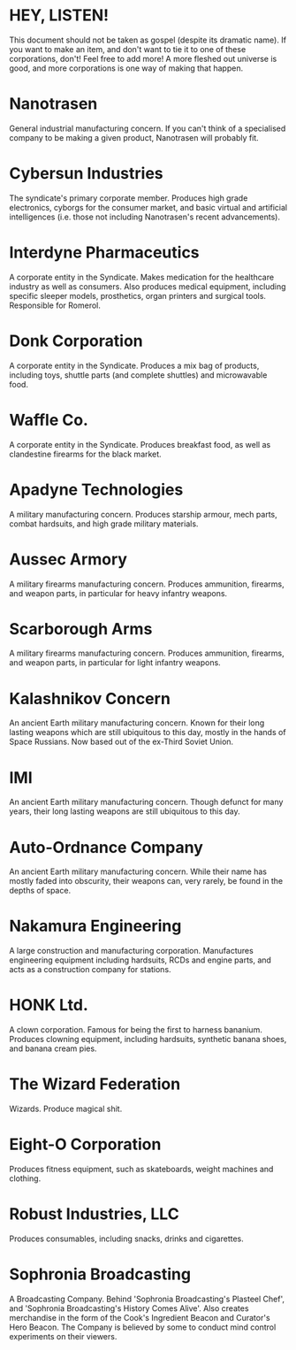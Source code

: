 # HEY, LISTEN!
This document should not be taken as gospel (despite its dramatic name). If you want to make an item, and don't want to tie it to one of these corporations, don't! Feel free to add more! A more fleshed out universe is good, and more corporations is one way of making that happen.

# Nanotrasen
General industrial manufacturing concern. If you can't think of a specialised company to be making a given product, Nanotrasen will probably fit.

# Cybersun Industries
The syndicate's primary corporate member. Produces high grade electronics, cyborgs for the consumer market, and basic virtual and artificial intelligences (i.e. those not including Nanotrasen's recent advancements).

# Interdyne Pharmaceutics
A corporate entity in the Syndicate. Makes medication for the healthcare industry as well as consumers. Also produces medical equipment, including specific sleeper models, prosthetics, organ printers and surgical tools. Responsible for Romerol.

# Donk Corporation
A corporate entity in the Syndicate. Produces a mix bag of products, including toys, shuttle parts (and complete shuttles) and microwavable food.

# Waffle Co.
A corporate entity in the Syndicate. Produces breakfast food, as well as clandestine firearms for the black market.

# Apadyne Technologies
A military manufacturing concern. Produces starship armour, mech parts, combat hardsuits, and high grade military materials.

# Aussec Armory
A military firearms manufacturing concern. Produces ammunition, firearms, and weapon parts, in particular for heavy infantry weapons.

# Scarborough Arms
A military firearms manufacturing concern. Produces ammunition, firearms, and weapon parts, in particular for light infantry weapons.

# Kalashnikov Concern
An ancient Earth military manufacturing concern. Known for their long lasting weapons which are still ubiquitous to this day, mostly in the hands of Space Russians. Now based out of the ex-Third Soviet Union.

# IMI
An ancient Earth military manufacturing concern. Though defunct for many years, their long lasting weapons are still ubiquitous to this day.

# Auto-Ordnance Company
An ancient Earth military manufacturing concern. While their name has mostly faded into obscurity, their weapons can, very rarely, be found in the depths of space.

# Nakamura Engineering
A large construction and manufacturing corporation. Manufactures engineering equipment including hardsuits, RCDs and engine parts, and acts as a construction company for stations.

# HONK Ltd.
A clown corporation. Famous for being the first to harness bananium. Produces clowning equipment, including hardsuits, synthetic banana shoes, and banana cream pies.

# The Wizard Federation
Wizards. Produce magical shit.

# Eight-O Corporation
Produces fitness equipment, such as skateboards, weight machines and clothing.

# Robust Industries, LLC
Produces consumables, including snacks, drinks and cigarettes.

# Sophronia Broadcasting
A Broadcasting Company. Behind 'Sophronia Broadcasting's Plasteel Chef', and 'Sophronia Broadcasting's History Comes Alive'. Also creates merchandise in the form of the Cook's Ingredient Beacon and Curator's Hero Beacon. The Company is believed by some to conduct mind control experiments on their viewers.
